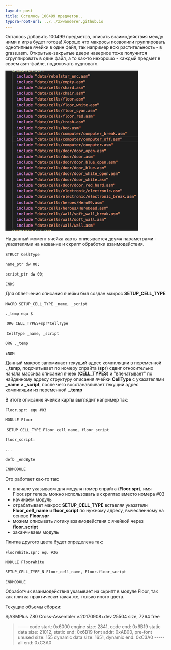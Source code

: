 ```yaml
---
layout: post
title: Осталось 100499 предметов..
typora-root-url: ../../zxwanderer.github.io
---
```


Осталось добавить 100499 предметов, описать взаимодействия между ними и игра будет готова! Хорошо что макросы позволили группировать однотипные ячейки в один файл, так например всю растительность - в grass.asm. Открытые-закрытые двери наверное тоже получится сгруппировать в один файл, а то как-то нехорошо - каждый предмет в своем asm-файле, подключать нудновато.

![many_sources](/images/many_sources.png)

На данный момент ячейка карты описывается двумя параметрами - указателями на название и скрипт обработки взаимодействия.

`STRUCT CellType`

`name_ptr dw 00;`

`script_ptr dw 00;`

`ENDS`

Для облегчения описания ячейки был создан макрос **SETUP_CELL_TYPE**

  `MACRO SETUP_CELL_TYPE _name, _script`

`._temp equ $`

​    `ORG CELL_TYPES+spr*CellType`

​    `CellType _name, _script`

  `ORG ._temp`

  `ENDM`

Данный макрос запоминает текущий адрес компиляции в переменной **._temp**, подсчитывает по номеру спрайта (**spr**) сдвиг относительно начала массива описания ячеек (**CELL_TYPES**)  и "впечатывает" по найденному адресу структуру описания ячейки **CellType** с указателями **_name** и **_script**, после чего восстанавливает текущий адрес компиляции из переменной **._temp**

В итоге описание ячейки карты выглядит например так:

`Floor.spr: equ #03`

  `MODULE Floor`

​    `SETUP_CELL_TYPE Floor_cell_name, floor_script`

`floor_script:`

`...`

  `defb _endByte`

  `ENDMODULE`

Это работает как-то так:

- вначале указываем для модуля номер спрайта (**Floor.spr**), имя Floor.spr теперь можно использовать в скриптах вместо номера #03
- начинаем модуль
- отрабатывает макрос **SETUP_CELL_TYPE** вставляя указатели **Floor_cell_name** и **floor_script** по нужному адресу, вычесленному на основе **Floor.spr**
- можем описывать логику взаимодействия с ячейкой через **floor_script**
- заканчиваем модуль

Плитка другого цвета будет определена так:

`FloorWhite.spr: equ #36`

  `MODULE FloorWhite`

​    `SETUP_CELL_TYPE_N Floor_cell_name, Floor.floor_script`

  `ENDMODULE`

Обработчик взаимодействия указывает на скрипт в модуле Floor, так как плитка практически такая же, только иного цвета.



Текущие объемы сборки:

SjASMPlus Z80 Cross-Assembler v.20170908+dev
25504 size, 7264 free

> ----- code start: 0x6000
> engine size: 2841, code end: 0x6B19
> static data size: 21012, static end: 0x6B19
> font addr: 0xAB00, pre-font unused size: 155
> dynamic data size: 1651, dynamic end: 0xC3A0
> ----- all end: 0xC3A0